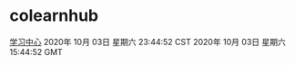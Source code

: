 # colearnhub
[学习中心](http://:56308/colearnhub/)
2020年 10月 03日 星期六 23:44:52 CST
2020年 10月 03日 星期六 15:44:52 GMT
